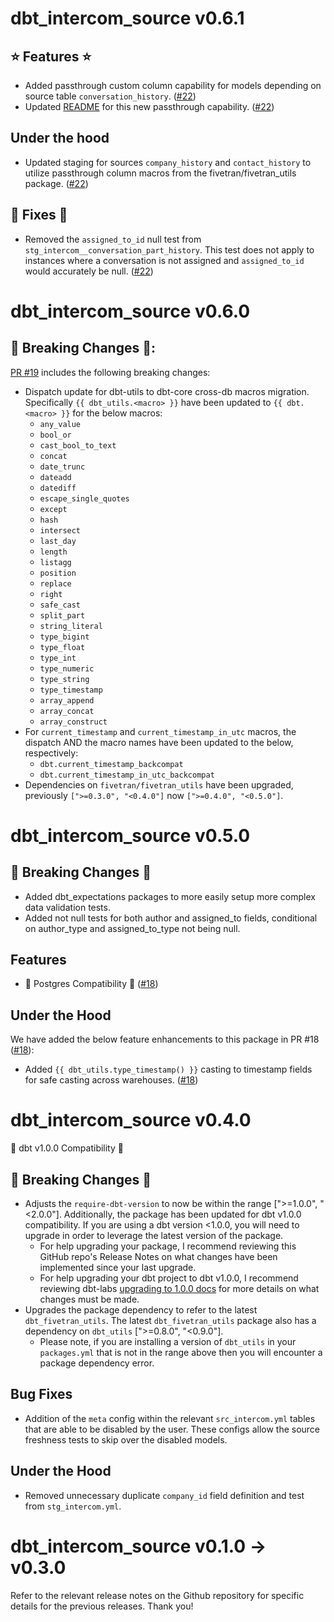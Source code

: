 # dbt_intercom_source v0.6.1
## ⭐ Features ⭐
- Added passthrough custom column capability for models depending on source table `conversation_history`. ([#22](https://github.com/fivetran/dbt_intercom_source/pull/22))
- Updated [README](https://github.com/fivetran/dbt_intercom_source#passthrough-columns) for this new passthrough capability. ([#22](https://github.com/fivetran/dbt_intercom_source/pull/22))

## Under the hood
- Updated staging for sources `company_history` and `contact_history` to utilize passthrough column macros from the fivetran/fivetran_utils package. ([#22](https://github.com/fivetran/dbt_intercom_source/pull/22))

## 🔧 Fixes 🔧
- Removed the `assigned_to_id` null test from `stg_intercom__conversation_part_history`. This test does not apply to instances where a conversation is not assigned and `assigned_to_id` would accurately be null. ([#22](https://github.com/fivetran/dbt_intercom_source/pull/22))

# dbt_intercom_source v0.6.0

## 🚨 Breaking Changes 🚨:
[PR #19](https://github.com/fivetran/dbt_intercom_source/pull/19) includes the following breaking changes:
- Dispatch update for dbt-utils to dbt-core cross-db macros migration. Specifically `{{ dbt_utils.<macro> }}` have been updated to `{{ dbt.<macro> }}` for the below macros:
    - `any_value`
    - `bool_or`
    - `cast_bool_to_text`
    - `concat`
    - `date_trunc`
    - `dateadd`
    - `datediff`
    - `escape_single_quotes`
    - `except`
    - `hash`
    - `intersect`
    - `last_day`
    - `length`
    - `listagg`
    - `position`
    - `replace`
    - `right`
    - `safe_cast`
    - `split_part`
    - `string_literal`
    - `type_bigint`
    - `type_float`
    - `type_int`
    - `type_numeric`
    - `type_string`
    - `type_timestamp`
    - `array_append`
    - `array_concat`
    - `array_construct`
- For `current_timestamp` and `current_timestamp_in_utc` macros, the dispatch AND the macro names have been updated to the below, respectively:
    - `dbt.current_timestamp_backcompat`
    - `dbt.current_timestamp_in_utc_backcompat`
- Dependencies on `fivetran/fivetran_utils` have been upgraded, previously `[">=0.3.0", "<0.4.0"]` now `[">=0.4.0", "<0.5.0"]`.

# dbt_intercom_source v0.5.0
## 🚨 Breaking Changes 🚨
- Added dbt_expectations packages to more easily setup more complex data validation tests.
- Added not null tests for both author and assigned_to fields, conditional on author_type and assigned_to_type not being null.
## Features
- 🎉 Postgres Compatibility 🎉 ([#18](https://github.com/fivetran/dbt_intercom_source/pull/18))
## Under the Hood
We have added the below feature enhancements to this package in PR #18  ([#18](https://github.com/fivetran/dbt_intercom_source/pull/18)):
- Added `{{ dbt_utils.type_timestamp() }}` casting to timestamp fields for safe casting across warehouses. ([#18](https://github.com/fivetran/dbt_intercom_source/pull/18))

# dbt_intercom_source v0.4.0
🎉 dbt v1.0.0 Compatibility 🎉
## 🚨 Breaking Changes 🚨
- Adjusts the `require-dbt-version` to now be within the range [">=1.0.0", "<2.0.0"]. Additionally, the package has been updated for dbt v1.0.0 compatibility. If you are using a dbt version <1.0.0, you will need to upgrade in order to leverage the latest version of the package.
  - For help upgrading your package, I recommend reviewing this GitHub repo's Release Notes on what changes have been implemented since your last upgrade.
  - For help upgrading your dbt project to dbt v1.0.0, I recommend reviewing dbt-labs [upgrading to 1.0.0 docs](https://docs.getdbt.com/docs/guides/migration-guide/upgrading-to-1-0-0) for more details on what changes must be made.
- Upgrades the package dependency to refer to the latest `dbt_fivetran_utils`. The latest `dbt_fivetran_utils` package also has a dependency on `dbt_utils` [">=0.8.0", "<0.9.0"].
  - Please note, if you are installing a version of `dbt_utils` in your `packages.yml` that is not in the range above then you will encounter a package dependency error.

## Bug Fixes
- Addition of the `meta` config within the relevant `src_intercom.yml` tables that are able to be disabled by the user. These configs allow the source freshness tests to skip over the disabled models.

## Under the Hood
- Removed unnecessary duplicate `company_id` field definition and test from `stg_intercom.yml`.

# dbt_intercom_source v0.1.0 -> v0.3.0
Refer to the relevant release notes on the Github repository for specific details for the previous releases. Thank you!
